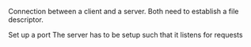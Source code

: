 Connection between a client and a server. Both need to establish a file descriptor. 

Set up a port
The server has to be setup such that it listens for requests
